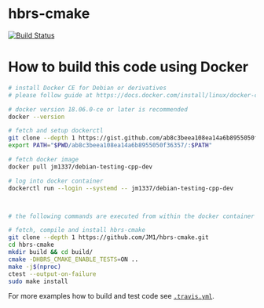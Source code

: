 # hbrs-cmake
[![Build Status](https://travis-ci.org/JM1/hbrs-cmake.svg?branch=master)](https://travis-ci.org/JM1/hbrs-cmake)

# How to build this code using Docker

```sh
# install Docker CE for Debian or derivatives
# please follow guide at https://docs.docker.com/install/linux/docker-ce/debian/

# docker version 18.06.0-ce or later is recommended
docker --version

# fetch and setup dockerctl
git clone --depth 1 https://gist.github.com/ab8c3beea108ea14a6b8955050f36357.git
export PATH="$PWD/ab8c3beea108ea14a6b8955050f36357/:$PATH"

# fetch docker image
docker pull jm1337/debian-testing-cpp-dev

# log into docker container
dockerctl run --login --systemd -- jm1337/debian-testing-cpp-dev



# the following commands are executed from within the docker container

# fetch, compile and install hbrs-cmake
git clone --depth 1 https://github.com/JM1/hbrs-cmake.git
cd hbrs-cmake
mkdir build && cd build/
cmake -DHBRS_CMAKE_ENABLE_TESTS=ON ..
make -j$(nproc)
ctest --output-on-failure
sudo make install
```

For more examples how to build and test code see [`.travis.yml`](https://github.com/JM1/hbrs-cmake/blob/master/.travis.yml).
